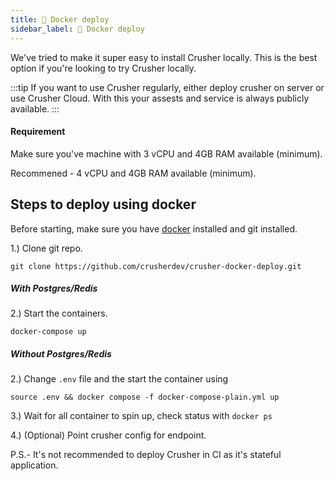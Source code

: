 ```yaml
---
title: 🐳 Docker deploy
sidebar_label: 🐳 Docker deploy
---
```


We've tried to make it super easy to install Crusher locally. This is the best option if you're looking to try Crusher locally.

:::tip
If you want to use Crusher regularly, either deploy crusher on server or use Crusher Cloud. With this your assests and service is always publicly available.
:::


#### Requirement

Make sure you've machine with 3 vCPU and 4GB RAM available (minimum).

Recommened -  4 vCPU and 4GB RAM available (minimum).


## Steps to deploy using docker


Before starting, make sure you have [docker](https://docs.docker.com/engine/install/) installed and git installed.

  
1.) Clone git repo.

``` shell
git clone https://github.com/crusherdev/crusher-docker-deploy.git
```
##### With Postgres/Redis

2.) Start the containers.

``` shell
docker-compose up
```
  
##### Without Postgres/Redis


2.) Change `.env` file and the start the container using

``` shell
source .env && docker compose -f docker-compose-plain.yml up
```


  

3.) Wait for all container to spin up, check  status with ```docker ps```

  

  

4.) (Optional) Point crusher config for endpoint.


P.S.- It's not recommended to deploy Crusher in CI as it's stateful application. 